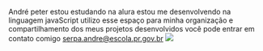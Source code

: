 André peter
estou estudando na alura 
estou me desenvolvendo na linguagem javaScript
utilizo esse espaço para minha organização e compartilhamento dos meus projetos desenvolvidos 
você pode entrar em contato comigo
serpa.andre@escola.pr.gov.br
![](https://www.google.com/url?sa=i&url=http%3A%2F%2Fakigifs.blogspot.com%2F2014%2F04%2Fgifs-animados-santos-futebol-clube-fc.html&psig=AOvVaw1dFBcPIVtn3x6CmWQ4PfX-&ust=1720017296110000&source=images&cd=vfe&opi=89978449&ved=0CBMQjRxqFwoTCMiIl_HJiIcDFQAAAAAdAAAAABAE)
